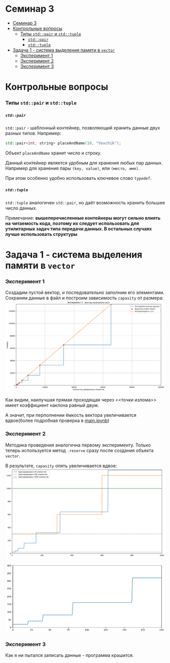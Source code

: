 # Семинар 3
- [Семинар 3](#семинар-3)
- [Контрольные вопросы](#контрольные-вопросы)
    - [Типы `std::pair` и `std::tuple`](#типы-stdpair-и-stdtuple)
        - [`std::pair`](#stdpair)
        - [`std::tuple`](#stdtuple)
- [Задача 1 - система выделения памяти в `vector`](#задача-1---система-выделения-памяти-в-vector)
    - [Эксперимент 1](#эксперимент-1)
    - [Эксперимент 2](#эксперимент-2)
    - [Эксперимент 3](#эксперимент-3)

# Контрольные вопросы

### Типы `std::pair` и `std::tuple`

##### `std::pair`
`std::pair` - шаблонный контейнер, позволяющий хранить данные двух разных типов. Например:
```c++
std::pair<int, string> placeAndName(10, "Vovchik");
```

Объект `placeAndName` хранит число и строку. 

Данный контейнер является удобным для хранения любых пар данных. Например для хранения пары `(key, value)`, или `(место, имя)`. 

При этом особенно удобно использовать ключевое слово `typedef`.

##### `std::tuple`

`std::tuple` аналогичен `std::pair`, но даёт возможность хранить большее число данных.

Примечание: **вышеперечисленные контейнеры могут сильно влиять на читаемость кода, поэтому их следует использовать для утилитарных задач типа передачи данных. В остальных случаях лучше использовать структуры**



# Задача 1 - система выделения памяти в `vector`

### Эксперимент 1

Создадим пустой вектор, и последовательно заполним его элементами. Сохраним данные в файл и построим зависимость `capasity` от размера:
![Alt text](task1/experiment1.png)

Как видим, наилучшая прямая проходящая через <<точки излома>> имеет коэффициент наклона равный двум. 

А значит, при перполнении ёмкость вектора увеличивается вдвое(более подробная проверка в [main.ipynb](task1/main.ipynb))

### Эксперимент 2

Методика проведения аналогична первому эксперименту. Только теперь используется метод `.reserve` сразу после создания объекта `vector`. 

В результате, `capasity` опять увеличивается вдвое:
![Alt text](task1/experiment2.png)

![ALt text](task1/experiment2_1.png)

### Эксперимент 3

Как я ни пытался записать данные - программа крашится.